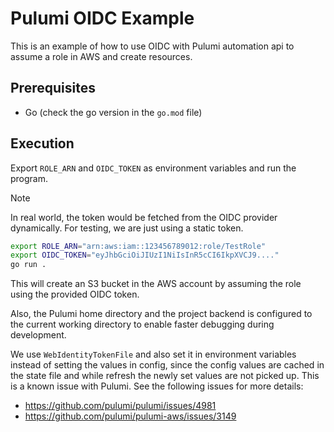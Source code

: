 # Pulumi OIDC Example

This is an example of how to use OIDC with Pulumi automation api to assume a role in AWS and create resources.

## Prerequisites

- Go (check the go version in the `go.mod` file)

## Execution

Export `ROLE_ARN` and `OIDC_TOKEN` as environment variables and run the program.

> [!NOTE]
> In real world, the token would be fetched from the OIDC provider dynamically. For testing, we are just using a static token.

```bash
export ROLE_ARN="arn:aws:iam::123456789012:role/TestRole"
export OIDC_TOKEN="eyJhbGciOiJIUzI1NiIsInR5cCI6IkpXVCJ9...."
go run .
```

This will create an S3 bucket in the AWS account by assuming the role using the provided OIDC token.

Also, the Pulumi home directory and the project backend is configured to the current working directory to enable faster debugging during development.

We use `WebIdentityTokenFile` and also set it in environment variables instead of setting the values in config, since the config values are cached in the state file and while refresh the newly set values are not picked up. This is a known issue with Pulumi. See the following issues for more details:

- https://github.com/pulumi/pulumi/issues/4981
- https://github.com/pulumi/pulumi-aws/issues/3149
